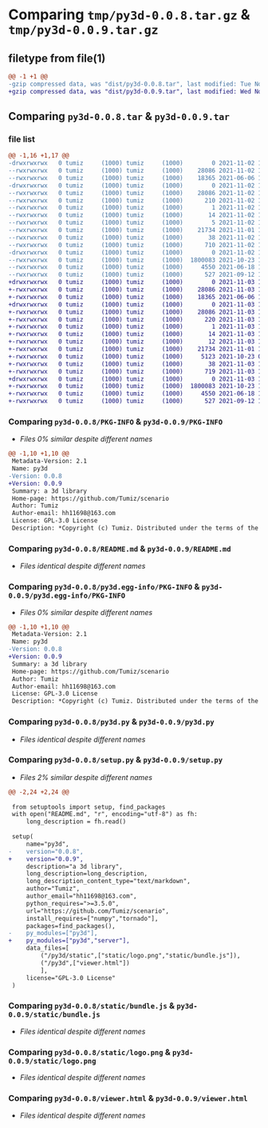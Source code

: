# Comparing `tmp/py3d-0.0.8.tar.gz` & `tmp/py3d-0.0.9.tar.gz`

## filetype from file(1)

```diff
@@ -1 +1 @@
-gzip compressed data, was "dist/py3d-0.0.8.tar", last modified: Tue Nov  2 16:42:52 2021, max compression
+gzip compressed data, was "dist/py3d-0.0.9.tar", last modified: Wed Nov  3 12:56:47 2021, max compression
```

## Comparing `py3d-0.0.8.tar` & `py3d-0.0.9.tar`

### file list

```diff
@@ -1,16 +1,17 @@
-drwxrwxrwx   0 tumiz     (1000) tumiz     (1000)        0 2021-11-02 16:42:52.050843 py3d-0.0.8/
--rwxrwxrwx   0 tumiz     (1000) tumiz     (1000)    28086 2021-11-02 16:42:52.041761 py3d-0.0.8/PKG-INFO
--rwxrwxrwx   0 tumiz     (1000) tumiz     (1000)    18365 2021-06-06 10:33:39.000000 py3d-0.0.8/README.md
-drwxrwxrwx   0 tumiz     (1000) tumiz     (1000)        0 2021-11-02 16:42:51.621898 py3d-0.0.8/py3d.egg-info/
--rwxrwxrwx   0 tumiz     (1000) tumiz     (1000)    28086 2021-11-02 16:42:50.000000 py3d-0.0.8/py3d.egg-info/PKG-INFO
--rwxrwxrwx   0 tumiz     (1000) tumiz     (1000)      210 2021-11-02 16:42:50.000000 py3d-0.0.8/py3d.egg-info/SOURCES.txt
--rwxrwxrwx   0 tumiz     (1000) tumiz     (1000)        1 2021-11-02 16:42:50.000000 py3d-0.0.8/py3d.egg-info/dependency_links.txt
--rwxrwxrwx   0 tumiz     (1000) tumiz     (1000)       14 2021-11-02 16:42:50.000000 py3d-0.0.8/py3d.egg-info/requires.txt
--rwxrwxrwx   0 tumiz     (1000) tumiz     (1000)        5 2021-11-02 16:42:50.000000 py3d-0.0.8/py3d.egg-info/top_level.txt
--rwxrwxrwx   0 tumiz     (1000) tumiz     (1000)    21734 2021-11-01 16:28:28.000000 py3d-0.0.8/py3d.py
--rwxrwxrwx   0 tumiz     (1000) tumiz     (1000)       38 2021-11-02 16:42:52.052834 py3d-0.0.8/setup.cfg
--rwxrwxrwx   0 tumiz     (1000) tumiz     (1000)      710 2021-11-02 16:42:43.000000 py3d-0.0.8/setup.py
-drwxrwxrwx   0 tumiz     (1000) tumiz     (1000)        0 2021-11-02 16:42:51.958704 py3d-0.0.8/static/
--rwxrwxrwx   0 tumiz     (1000) tumiz     (1000)  1800083 2021-10-23 14:06:00.000000 py3d-0.0.8/static/bundle.js
--rwxrwxrwx   0 tumiz     (1000) tumiz     (1000)     4550 2021-06-18 15:29:48.000000 py3d-0.0.8/static/logo.png
--rwxrwxrwx   0 tumiz     (1000) tumiz     (1000)      527 2021-09-12 10:41:59.000000 py3d-0.0.8/viewer.html
+drwxrwxrwx   0 tumiz     (1000) tumiz     (1000)        0 2021-11-03 12:56:47.682647 py3d-0.0.9/
+-rwxrwxrwx   0 tumiz     (1000) tumiz     (1000)    28086 2021-11-03 12:56:47.679647 py3d-0.0.9/PKG-INFO
+-rwxrwxrwx   0 tumiz     (1000) tumiz     (1000)    18365 2021-06-06 10:33:39.000000 py3d-0.0.9/README.md
+drwxrwxrwx   0 tumiz     (1000) tumiz     (1000)        0 2021-11-03 12:56:46.439569 py3d-0.0.9/py3d.egg-info/
+-rwxrwxrwx   0 tumiz     (1000) tumiz     (1000)    28086 2021-11-03 12:56:45.000000 py3d-0.0.9/py3d.egg-info/PKG-INFO
+-rwxrwxrwx   0 tumiz     (1000) tumiz     (1000)      220 2021-11-03 12:56:45.000000 py3d-0.0.9/py3d.egg-info/SOURCES.txt
+-rwxrwxrwx   0 tumiz     (1000) tumiz     (1000)        1 2021-11-03 12:56:45.000000 py3d-0.0.9/py3d.egg-info/dependency_links.txt
+-rwxrwxrwx   0 tumiz     (1000) tumiz     (1000)       14 2021-11-03 12:56:45.000000 py3d-0.0.9/py3d.egg-info/requires.txt
+-rwxrwxrwx   0 tumiz     (1000) tumiz     (1000)       12 2021-11-03 12:56:45.000000 py3d-0.0.9/py3d.egg-info/top_level.txt
+-rwxrwxrwx   0 tumiz     (1000) tumiz     (1000)    21734 2021-11-01 16:28:28.000000 py3d-0.0.9/py3d.py
+-rwxrwxrwx   0 tumiz     (1000) tumiz     (1000)     5123 2021-10-23 06:22:53.000000 py3d-0.0.9/server.py
+-rwxrwxrwx   0 tumiz     (1000) tumiz     (1000)       38 2021-11-03 12:56:47.684649 py3d-0.0.9/setup.cfg
+-rwxrwxrwx   0 tumiz     (1000) tumiz     (1000)      719 2021-11-03 12:56:00.000000 py3d-0.0.9/setup.py
+drwxrwxrwx   0 tumiz     (1000) tumiz     (1000)        0 2021-11-03 12:56:47.653184 py3d-0.0.9/static/
+-rwxrwxrwx   0 tumiz     (1000) tumiz     (1000)  1800083 2021-10-23 14:06:00.000000 py3d-0.0.9/static/bundle.js
+-rwxrwxrwx   0 tumiz     (1000) tumiz     (1000)     4550 2021-06-18 15:29:48.000000 py3d-0.0.9/static/logo.png
+-rwxrwxrwx   0 tumiz     (1000) tumiz     (1000)      527 2021-09-12 10:41:59.000000 py3d-0.0.9/viewer.html
```

### Comparing `py3d-0.0.8/PKG-INFO` & `py3d-0.0.9/PKG-INFO`

 * *Files 0% similar despite different names*

```diff
@@ -1,10 +1,10 @@
 Metadata-Version: 2.1
 Name: py3d
-Version: 0.0.8
+Version: 0.0.9
 Summary: a 3d library
 Home-page: https://github.com/Tumiz/scenario
 Author: Tumiz
 Author-email: hh11698@163.com
 License: GPL-3.0 License
 Description: *Copyright (c) Tumiz. Distributed under the terms of the GPL-3.0 License.*
```

### Comparing `py3d-0.0.8/README.md` & `py3d-0.0.9/README.md`

 * *Files identical despite different names*

### Comparing `py3d-0.0.8/py3d.egg-info/PKG-INFO` & `py3d-0.0.9/py3d.egg-info/PKG-INFO`

 * *Files 0% similar despite different names*

```diff
@@ -1,10 +1,10 @@
 Metadata-Version: 2.1
 Name: py3d
-Version: 0.0.8
+Version: 0.0.9
 Summary: a 3d library
 Home-page: https://github.com/Tumiz/scenario
 Author: Tumiz
 Author-email: hh11698@163.com
 License: GPL-3.0 License
 Description: *Copyright (c) Tumiz. Distributed under the terms of the GPL-3.0 License.*
```

### Comparing `py3d-0.0.8/py3d.py` & `py3d-0.0.9/py3d.py`

 * *Files identical despite different names*

### Comparing `py3d-0.0.8/setup.py` & `py3d-0.0.9/setup.py`

 * *Files 2% similar despite different names*

```diff
@@ -2,24 +2,24 @@
 
 from setuptools import setup, find_packages
 with open("README.md", "r", encoding="utf-8") as fh:
     long_description = fh.read()
 
 setup(
     name="py3d",
-    version="0.0.8",
+    version="0.0.9",
     description="a 3d library",
     long_description=long_description,
     long_description_content_type="text/markdown",
     author="Tumiz",
     author_email="hh11698@163.com",
     python_requires=">=3.5.0",
     url="https://github.com/Tumiz/scenario",
     install_requires=["numpy","tornado"],
     packages=find_packages(),
-    py_modules=["py3d"],
+    py_modules=["py3d","server"],
     data_files=[
         ("/py3d/static",["static/logo.png","static/bundle.js"]),
         ("/py3d",["viewer.html"])
         ],
     license="GPL-3.0 License"
 )
```

### Comparing `py3d-0.0.8/static/bundle.js` & `py3d-0.0.9/static/bundle.js`

 * *Files identical despite different names*

### Comparing `py3d-0.0.8/static/logo.png` & `py3d-0.0.9/static/logo.png`

 * *Files identical despite different names*

### Comparing `py3d-0.0.8/viewer.html` & `py3d-0.0.9/viewer.html`

 * *Files identical despite different names*

